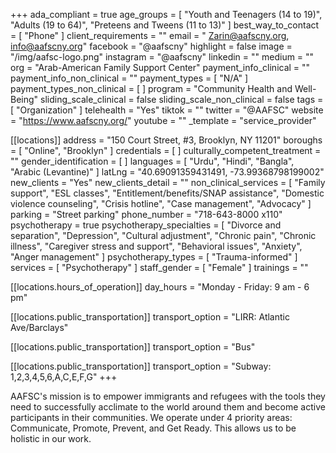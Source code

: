 +++
ada_compliant = true
age_groups = [
  "Youth and Teenagers (14 to 19)",
  "Adults (19 to 64)",
  "Preteens and Tweens (11 to 13)"
]
best_way_to_contact = [ "Phone" ]
client_requirements = ""
email = " Zarin@aafscny.org, info@aafscny.org"
facebook = "@aafscny"
highlight = false
image = "/img/aafsc-logo.png"
instagram = "@aafscny"
linkedin = ""
medium = ""
org = "Arab-American Family Support Center"
payment_info_clinical = ""
payment_info_non_clinical = ""
payment_types = [ "N/A" ]
payment_types_non_clinical = [ ]
program = "Community Health and Well-Being"
sliding_scale_clinical = false
sliding_scale_non_clinical = false
tags = [ "Organization" ]
telehealth = "Yes"
tiktok = ""
twitter = "@AAFSC"
website = "https://www.aafscny.org/"
youtube = ""
_template = "service_provider"

[[locations]]
address = "150 Court Street, #3, Brooklyn, NY 11201"
boroughs = [ "Online", "Brooklyn" ]
credentials = [ ]
culturally_competent_treatment = ""
gender_identification = [ ]
languages = [ "Urdu", "Hindi", "Bangla", "Arabic (Levantine)" ]
latLng = "40.69091359431491, -73.99368798199002"
new_clients = "Yes"
new_clients_detail = ""
non_clinical_services = [
  "Family support",
  "ESL classes",
  "Entitlement/benefits/SNAP assistance",
  "Domestic violence counseling",
  "Crisis hotline",
  "Case management",
  "Advocacy"
]
parking = "Street parking"
phone_number = "718-643-8000 x110"
psychotherapy = true
psychotherapy_specialties = [
  "Divorce and separation",
  "Depression",
  "Cultural adjustment",
  "Chronic pain",
  "Chronic illness",
  "Caregiver stress and support",
  "Behavioral issues",
  "Anxiety",
  "Anger management"
]
psychotherapy_types = [ "Trauma-informed" ]
services = [ "Psychotherapy" ]
staff_gender = [ "Female" ]
trainings = ""

  [[locations.hours_of_operation]]
  day_hours = "Monday - Friday: 9 am - 6 pm"

  [[locations.public_transportation]]
  transport_option = "LIRR: Atlantic Ave/Barclays"

  [[locations.public_transportation]]
  transport_option = "Bus"

  [[locations.public_transportation]]
  transport_option = "Subway: 1,2,3,4,5,6,A,C,E,F,G"
+++

AAFSC's mission is to empower immigrants and refugees with the tools they need to successfully acclimate to the world around them and become active participants in their communities. We operate under 4 priority areas: Communicate, Promote, Prevent, and Get Ready. This allows us to be holistic in our work.
